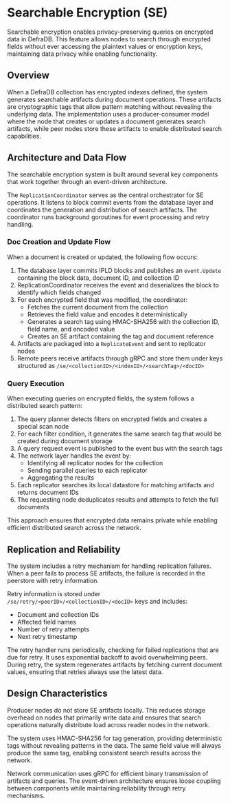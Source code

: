 # Searchable Encryption (SE)

Searchable encryption enables privacy-preserving queries on encrypted data in DefraDB. This feature allows nodes to search through encrypted fields without ever accessing the plaintext values or encryption keys, maintaining data privacy while enabling functionality.

## Overview

When a DefraDB collection has encrypted indexes defined, the system generates searchable artifacts during document operations. These artifacts are cryptographic tags that allow pattern matching without revealing the underlying data. The implementation uses a producer-consumer model where the node that creates or updates a document generates search artifacts, while peer nodes store these artifacts to enable distributed search capabilities.

## Architecture and Data Flow

The searchable encryption system is built around several key components that work together through an event-driven architecture.

The `ReplicationCoordinator` serves as the central orchestrator for SE operations. It listens to block commit events from the database layer and coordinates the generation and distribution of search artifacts. The coordinator runs background goroutines for event processing and retry handling.

### Doc Creation and Update Flow

When a document is created or updated, the following flow occurs:

1. The database layer commits IPLD blocks and publishes an `event.Update` containing the block data, document ID, and collection ID
2. ReplicationCoordinator receives the event and deserializes the block to identify which fields changed
3. For each encrypted field that was modified, the coordinator:
   - Fetches the current document from the collection
   - Retrieves the field value and encodes it deterministically
   - Generates a search tag using HMAC-SHA256 with the collection ID, field name, and encoded value
   - Creates an SE artifact containing the tag and document reference
4. Artifacts are packaged into a `ReplicateEvent` and sent to replicator nodes
5. Remote peers receive artifacts through gRPC and store them under keys structured as `/se/<collectionID>/<indexID>/<searchTag>/<docID>`

### Query Execution

When executing queries on encrypted fields, the system follows a distributed search pattern:

1. The query planner detects filters on encrypted fields and creates a special scan node
2. For each filter condition, it generates the same search tag that would be created during document storage
3. A query request event is published to the event bus with the search tags
4. The network layer handles the event by:
   - Identifying all replicator nodes for the collection
   - Sending parallel queries to each replicator
   - Aggregating the results
5. Each replicator searches its local datastore for matching artifacts and returns document IDs
6. The requesting node deduplicates results and attempts to fetch the full documents

This approach ensures that encrypted data remains private while enabling efficient distributed search across the network.

## Replication and Reliability

The system includes a retry mechanism for handling replication failures. When a peer fails to process SE artifacts, the failure is recorded in the peerstore with retry information.

Retry information is stored under `/se/retry/<peerID>/<collectionID>/<docID>` keys and includes:
- Document and collection IDs
- Affected field names
- Number of retry attempts
- Next retry timestamp

The retry handler runs periodically, checking for failed replications that are due for retry. It uses exponential backoff to avoid overwhelming peers. During retry, the system regenerates artifacts by fetching current document values, ensuring that retries always use the latest data.

## Design Characteristics

Producer nodes do not store SE artifacts locally. This reduces storage overhead on nodes that primarily write data and ensures that search operations naturally distribute load across reader nodes in the network.

The system uses HMAC-SHA256 for tag generation, providing deterministic tags without revealing patterns in the data. The same field value will always produce the same tag, enabling consistent search results across the network.

Network communication uses gRPC for efficient binary transmission of artifacts and queries. The event-driven architecture ensures loose coupling between components while maintaining reliability through retry mechanisms.
